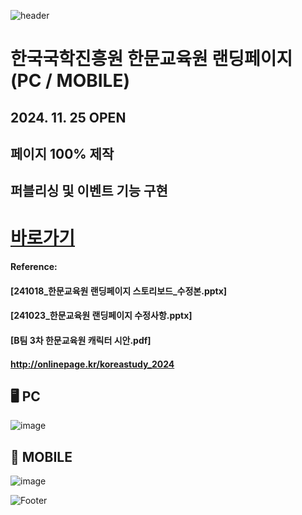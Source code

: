 ![header](https://capsule-render.vercel.app/api?type=wave&color=auto&height=150&section=header&text=2024.%2011.%2005%20-%202024.%2011.%2011&fontSize=60)

# 한국국학진흥원 한문교육원 랜딩페이지 (PC / MOBILE)
## 2024. 11. 25 OPEN
## 페이지 100% 제작 <br>
## 퍼블리싱 및 이벤트 기능 구현

# <a href="https://onlinepage.co.kr/2024ikedu/"> 바로가기 </a>

#### Reference:
#### [241018_한문교육원 랜딩페이지 스토리보드_수정본.pptx] <br>
#### [241023_한문교육원 랜딩페이지 수정사항.pptx] <br>
#### [B팀 3차 한문교육원 캐릭터 시안.pdf] <br>
#### http://onlinepage.kr/koreastudy_2024


## 🖥️ PC
![image](https://github.com/user-attachments/assets/e25a68ae-8e65-4b28-92b8-814600131ec1) <br>

## 📱 MOBILE
![image](https://github.com/user-attachments/assets/a454441c-c75a-44ce-8a27-3d74854ec800)



![Footer](https://capsule-render.vercel.app/api?type=waving&color=auto&height=200&section=footer)




